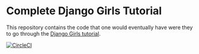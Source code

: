 # Complete Django Girls Tutorial

This repository contains the code that one would eventually have were they to go through the [Django Girls tutorial](https://tutorial.djangogirls.org/en/).

[![CircleCI](https://dl.circleci.com/status-badge/img/gh/aashirshk/django_circle_ci/tree/master.svg?style=svg)](https://dl.circleci.com/status-badge/redirect/gh/aashirshk/django_circle_ci/tree/master)

